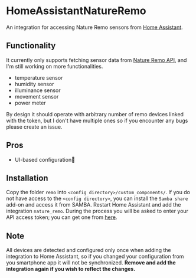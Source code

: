 # HomeAssistantNatureRemo
An integration for accessing Nature Remo sensors from [Home Assistant](https://www.home-assistant.io/).

## Functionality
It currently only supports fetching sensor data from [Nature Remo API](https://swagger.nature.global/), and I'm still working on more functionalities.
* temperature sensor
* humidity sensor
* illuminance sensor
* movement sensor
* power meter

By design it should operate with arbitrary number of remo devices linked with the token, but I don't have multiple ones so if you encounter any bugs please create an issue.

## Pros
* UI-based configuration🤗


## Installation
Copy the folder `remo` into `<config directory>/custom_components/`. If you do not have access to the `<config directory>`, you can install the `Samba share` add-on and access it from SAMBA. Restart Home Assistant and add the integration `nature_remo`. During the process you will be asked to enter your API access token; you can get one from [here](https://home.nature.global/).

## Note
All devices are detected and configured only once when adding the integration to Home Assistant, so if you changed your configuration from you smartphone app it will not be synchronized. **Remove and add the integration again if you wish to reflect the changes.**
